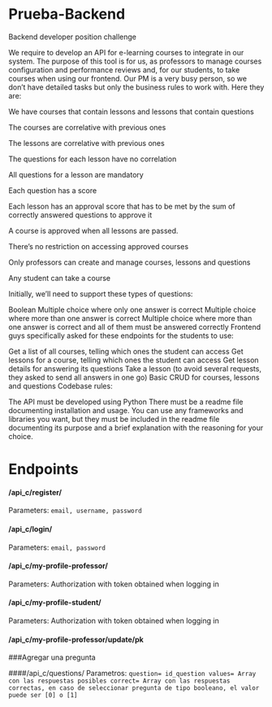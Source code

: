 # Prueba-Backend
Backend developer position challenge

We require to develop an API for e-learning courses to integrate in our system. The purpose of this tool is for us, as professors to manage courses configuration and performance reviews and, for our students, to take courses when using our frontend. Our PM is a very busy person, so we don’t have detailed tasks but only the business rules to work with. Here they are:

We have courses that contain lessons and lessons that contain questions

The courses are correlative with previous ones

The lessons are correlative with previous ones

The questions for each lesson have no correlation

All questions for a lesson are mandatory

Each question has a score

Each lesson has an approval score that has to be met by the sum of correctly answered questions to approve it

A course is approved when all lessons are passed.

There’s no restriction on accessing approved courses

Only professors can create and manage courses, lessons and questions

Any student can take a course

Initially, we’ll need to support these types of questions:

Boolean
Multiple choice where only one answer is correct
Multiple choice where more than one answer is correct
Multiple choice where more than one answer is correct and all of them must be answered correctly
Frontend guys specifically asked for these endpoints for the students to use:

Get a list of all courses, telling which ones the student can access
Get lessons for a course, telling which ones the student can access
Get lesson details for answering its questions
Take a lesson (to avoid several requests, they asked to send all answers in one go)
Basic CRUD for courses, lessons and questions
Codebase rules:

The API must be developed using Python
There must be a readme file documenting installation and usage.
You can use any frameworks and libraries you want, but they must be included in the readme file documenting its purpose and a brief explanation with the reasoning for your choice.


# Endpoints
#### /api_c/register/

Parameters: `email, username, password`

#### /api_c/login/

Parameters: `email, password`


#### /api_c/my-profile-professor/

Parameters: Authorization with token obtained when logging in

#### /api_c/my-profile-student/

Parameters: Authorization with token obtained when logging in


#### /api_c/my-profile-professor/update/pk

###Agregar una pregunta

####/api_c/questions/
Parametros:
`question= id_question
values= Array con las respuestas posibles
correct= Array con las respuestas correctas, en caso de seleccionar pregunta de tipo booleano, el valor puede ser [0] o [1]`





  
